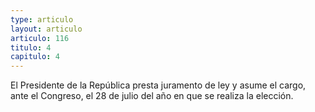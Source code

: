 ```yaml
---
type: articulo
layout: articulo
articulo: 116
titulo: 4
capitulo: 4
---
```

El Presidente de la República presta juramento de ley y asume el cargo, ante el Congreso, el 28 de julio del año en que se realiza la elección.